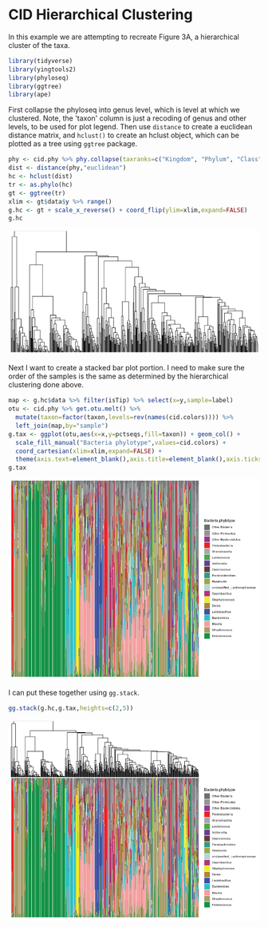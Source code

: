 CID Hierarchical Clustering
================

In this example we are attempting to recreate Figure 3A, a hierarchical cluster of the taxa.

``` r
library(tidyverse)
library(yingtools2)
library(phyloseq)
library(ggtree)
library(ape)
```

First collapse the phyloseq into genus level, which is level at which we clustered. Note, the 'taxon' column is just a recoding of genus and other levels, to be used for plot legend. Then use `distance` to create a euclidean distance matrix, and `hclust()` to create an hclust object, which can be plotted as a tree using `ggtree` package.

``` r
phy <- cid.phy %>% phy.collapse(taxranks=c("Kingdom", "Phylum", "Class", "Order", "Family", "Genus", "taxon"))
dist <- distance(phy,"euclidean")
hc <- hclust(dist)
tr <- as.phylo(hc)
gt <- ggtree(tr)
xlim <- gt$data$y %>% range()
g.hc <- gt + scale_x_reverse() + coord_flip(ylim=xlim,expand=FALSE) 
g.hc
```

![](cid.hclust_files/figure-markdown_github/unnamed-chunk-2-1.png)

Next I want to create a stacked bar plot portion. I need to make sure the order of the samples is the same as determined by the hierarchical clustering done above.

``` r
map <- g.hc$data %>% filter(isTip) %>% select(x=y,sample=label)
otu <- cid.phy %>% get.otu.melt() %>%
  mutate(taxon=factor(taxon,levels=rev(names(cid.colors)))) %>%
  left_join(map,by="sample")
g.tax <- ggplot(otu,aes(x=x,y=pctseqs,fill=taxon)) + geom_col() +
  scale_fill_manual("Bacteria phylotype",values=cid.colors) +
  coord_cartesian(xlim=xlim,expand=FALSE) +
  theme(axis.text=element_blank(),axis.title=element_blank(),axis.ticks=element_blank())
g.tax
```

![](cid.hclust_files/figure-markdown_github/unnamed-chunk-3-1.png)

I can put these together using `gg.stack`.

``` r
gg.stack(g.hc,g.tax,heights=c(2,5))
```

![](cid.hclust_files/figure-markdown_github/unnamed-chunk-4-1.png)
